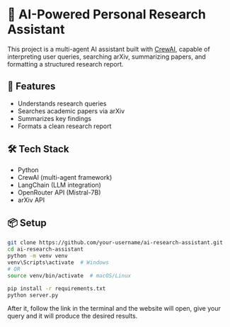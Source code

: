 # 🔬 AI-Powered Personal Research Assistant

This project is a multi-agent AI assistant built with [CrewAI](https://github.com/joaomdmoura/crewAI), capable of interpreting user queries, searching arXiv, summarizing papers, and formatting a structured research report.

## 🚀 Features

- Understands research queries
- Searches academic papers via arXiv
- Summarizes key findings
- Formats a clean research report

## 🛠️ Tech Stack

- Python
- CrewAI (multi-agent framework)
- LangChain (LLM integration)
- OpenRouter API (Mistral-7B)
- arXiv API

## 📦 Setup

```bash
git clone https://github.com/your-username/ai-research-assistant.git
cd ai-research-assistant
python -m venv venv
venv\Scripts\activate  # Windows
# OR
source venv/bin/activate  # macOS/Linux

pip install -r requirements.txt
python server.py
```
After it, follow the link in the terminal and the website will open, give your query and it will produce the desired results.


